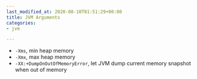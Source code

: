 ```yaml
---
last_modified_at: 2020-08-10T01:51:29+00:00
title: JVM Arguments
categories:
- jvm

---
```

* `-Xms`, min heap memory
* `-Xmx`, max heap memory
* `-XX:+DumpOnOutOfMemoryError`, let JVM dump current memory snapshot when out of memory